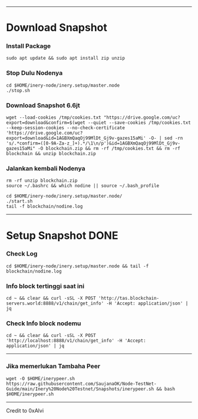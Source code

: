 ___________________________________
# Download Snapshot
### Install Package
```
sudo apt update && sudo apt install zip unzip
```
### Stop Dulu Nodenya
```
cd $HOME/inery-node/inery.setup/master.node
./stop.sh
```
### Download Snapshot 6.6jt
```
wget --load-cookies /tmp/cookies.txt "https://drive.google.com/uc?export=download&confirm=$(wget --quiet --save-cookies /tmp/cookies.txt --keep-session-cookies --no-check-certificate 'https://drive.google.com/uc?export=download&id=1AGBXmQaqOj99MlDt_Gj9v-gazes15aMi' -O- | sed -rn 's/.*confirm=([0-9A-Za-z_]+).*/\1\n/p')&id=1AGBXmQaqOj99MlDt_Gj9v-gazes15aMi" -O blockchain.zip && rm -rf /tmp/cookies.txt && rm -rf blockchain && unzip blockchain.zip
```
### Jalankan kembali Nodenya
```
rm -rf unzip blockchain.zip
source ~/.bashrc && which nodine || source ~/.bash_profile
```
```
cd $HOME/inery-node/inery.setup/master.node/
./start.sh
tail -f blockchain/nodine.log
```
___________________________________
# Setup Snapshot DONE

### Check Log
```
cd $HOME/inery-node/inery.setup/master.node && tail -f blockchain/nodine.log
```
### Info block tertinggi saat ini
```
cd ~ && clear && curl -sSL -X POST 'http://tas.blockchain-servers.world:8888/v1/chain/get_info' -H 'Accept: application/json' | jq
```
### Check Info block nodemu
```
cd ~ && clear && curl -sSL -X POST 'http://localhost:8888/v1/chain/get_info' -H 'Accept: application/json' | jq
```
___________________________________

### Jika memerlukan Tambaha Peer
```
wget -O $HOME/inerypeer.sh https://raw.githubusercontent.com/SaujanaOK/Node-TestNet-Guide/main/Inery%20Node%20Testnet/Snapshots/inerypeer.sh && bash $HOME/inerypeer.sh
```
___________________________________

Credit to 0xAlvi

